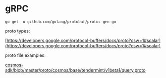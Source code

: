 # gRPC



```
go get -u github.com/golang/protobuf/protoc-gen-go
```

proto types:

[https://developers.google.com/protocol-buffers/docs/proto?csw=1#scalar](https://developers.google.com/protocol-buffers/docs/proto?csw=1#scalar)



proto file examples:

[cosmos-sdk/blob/master/proto/cosmos/base/tendermint/v1beta1/query.proto](https://github.com/cosmos/cosmos-sdk/blob/master/proto/cosmos/base/tendermint/v1beta1/query.proto)
